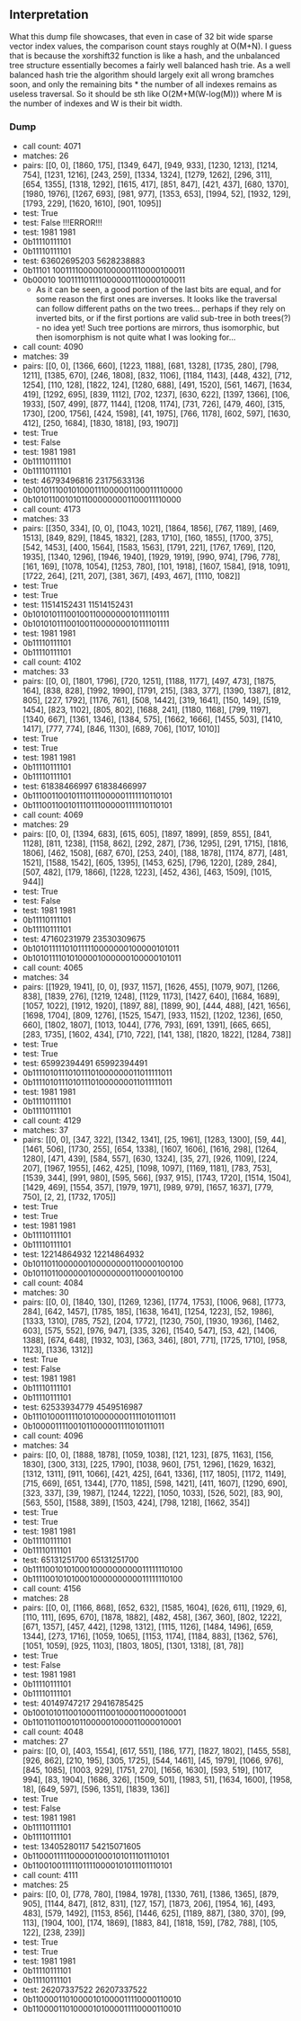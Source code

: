 ## Interpretation

What this dump file showcases, that even in case of 32 bit wide sparse vector index values, the comparison count stays roughly at O(M+N). I guess that is because the xorshift32 function is like a hash, and the unbalanced tree structure essentially becomes a fairly well balanced hash trie. As a well balanced hash trie the algorithm should largely exit all wrong bramches soon, and only the remaining bits * the number of all indexes remains as useless traversal. So it should be sth like O(2M+M(W-log(M))) where M is the number of indexes and W is their bit width.

### Dump

* call count: 4071
* matches: 26
* pairs: [[0, 0], [1860, 175], [1349, 647], [949, 933], [1230, 1213], [1214, 754], [1231, 1216], [243, 259], [1334, 1324], [1279, 1262], [296, 311], [654, 1355], [1318, 1292], [1615, 417], [851, 847], [421, 437], [680, 1370], [1980, 1976], [1267, 693], [981, 977], [1353, 653], [1994, 52], [1932, 129], [1793, 229], [1620, 1610], [901, 1095]]
* test: True
* test: False !!!ERROR!!!
* test: 1981 1981
*  0b11110111101
*  0b11110111101
* test: 63602695203 5628238883
*  0b11101 1001111000001000001110000100011 
*  0b00010 1001111011110000001110000100011 
   * As it can be seen, a good portion of the last bits are equal, and for some reason the first ones are inverses. It looks like the traversal can follow different paths on the two trees... perhaps if they rely on inverted bits, or if the first portions are valid sub-tree in both trees(?) - no idea yet! Such tree portions are mirrors, thus isomorphic, but then isomorphism is not quite what I was looking for...
* call count: 4090
* matches: 39
* pairs: [[0, 0], [1366, 660], [1223, 1188], [681, 1328], [1735, 280], [798, 1211], [1385, 670], [246, 1808], [832, 1106], [1184, 1143], [448, 432], [712, 1254], [110, 128], [1822, 124], [1280, 688], [491, 1520], [561, 1467], [1634, 419], [1292, 695], [839, 1112], [702, 1237], [630, 622], [1397, 1366], [106, 1933], [507, 499], [877, 1144], [1208, 1174], [731, 726], [479, 460], [315, 1730], [200, 1756], [424, 1598], [41, 1975], [766, 1178], [602, 597], [1630, 412], [250, 1684], [1830, 1818], [93, 1907]]
* test: True
* test: False
* test: 1981 1981
*  0b11110111101
*  0b11110111101
* test: 46793496816 23175633136
*  0b101011100101000111000001100011110000
*  0b10101100101011000000001100011110000
* call count: 4173
* matches: 33
* pairs: [[350, 334], [0, 0], [1043, 1021], [1864, 1856], [767, 1189], [469, 1513], [849, 829], [1845, 1832], [283, 1710], [160, 1855], [1700, 375], [542, 1453], [400, 1564], [1583, 1563], [1791, 221], [1767, 1769], [120, 1935], [1340, 1296], [1946, 1940], [1929, 1919], [990, 974], [796, 778], [161, 169], [1078, 1054], [1253, 780], [101, 1918], [1607, 1584], [918, 1091], [1722, 264], [211, 207], [381, 367], [493, 467], [1110, 1082]]
* test: True
* test: True
* test: 11514152431 11514152431
*  0b1010101110010011000000010111101111
*  0b1010101110010011000000010111101111
* test: 1981 1981
*  0b11110111101
*  0b11110111101
* call count: 4102
* matches: 33
* pairs: [[0, 0], [1801, 1796], [720, 1251], [1188, 1177], [497, 473], [1875, 164], [838, 828], [1992, 1990], [1791, 215], [383, 377], [1390, 1387], [812, 805], [227, 1792], [1176, 761], [508, 1442], [319, 1641], [150, 149], [519, 1454], [823, 1102], [805, 802], [1688, 241], [1180, 1168], [799, 1197], [1340, 667], [1361, 1346], [1384, 575], [1662, 1666], [1455, 503], [1410, 1417], [777, 774], [846, 1130], [689, 706], [1017, 1010]]
* test: True
* test: True
* test: 1981 1981
*  0b11110111101
*  0b11110111101
* test: 61838466997 61838466997
*  0b111001100101110111000001111110110101
*  0b111001100101110111000001111110110101
* call count: 4069
* matches: 29
* pairs: [[0, 0], [1394, 683], [615, 605], [1897, 1899], [859, 855], [841, 1128], [811, 1238], [1158, 862], [292, 287], [736, 1295], [291, 1715], [1816, 1806], [462, 1508], [687, 670], [253, 240], [188, 1878], [1174, 877], [481, 1521], [1588, 1542], [605, 1395], [1453, 625], [796, 1220], [289, 284], [507, 482], [179, 1866], [1228, 1223], [452, 436], [463, 1509], [1015, 944]]
* test: True
* test: False
* test: 1981 1981
*  0b11110111101
*  0b11110111101
* test: 47160231979 23530309675
*  0b101011111010111110000000100000101011
*  0b10101111010100001000000100000101011
* call count: 4065
* matches: 34
* pairs: [[1929, 1941], [0, 0], [937, 1157], [1626, 455], [1079, 907], [1266, 838], [1839, 276], [1219, 1248], [1129, 1173], [1427, 640], [1684, 1689], [1057, 1022], [1912, 1920], [1897, 88], [1899, 90], [444, 488], [421, 1656], [1698, 1704], [809, 1276], [1525, 1547], [933, 1152], [1202, 1236], [650, 660], [1802, 1807], [1013, 1044], [776, 793], [691, 1391], [665, 665], [283, 1735], [1602, 434], [710, 722], [141, 138], [1820, 1822], [1284, 738]]
* test: True
* test: True
* test: 65992394491 65992394491
*  0b111101011101011101000000011011111011
*  0b111101011101011101000000011011111011
* test: 1981 1981
*  0b11110111101
*  0b11110111101
* call count: 4129
* matches: 37
* pairs: [[0, 0], [347, 322], [1342, 1341], [25, 1961], [1283, 1300], [59, 44], [1461, 506], [1730, 255], [654, 1338], [1607, 1606], [1616, 298], [1264, 1280], [471, 439], [584, 557], [630, 1324], [35, 27], [926, 1109], [224, 207], [1967, 1955], [462, 425], [1098, 1097], [1169, 1181], [783, 753], [1539, 344], [991, 980], [595, 566], [937, 915], [1743, 1720], [1514, 1504], [1429, 469], [1554, 357], [1979, 1971], [989, 979], [1657, 1637], [779, 750], [2, 2], [1732, 1705]]
* test: True
* test: True
* test: 1981 1981
*  0b11110111101
*  0b11110111101
* test: 12214864932 12214864932
*  0b1011011000000100000000110000100100
*  0b1011011000000100000000110000100100
* call count: 4084
* matches: 30
* pairs: [[0, 0], [1840, 130], [1269, 1236], [1774, 1753], [1006, 968], [1773, 284], [642, 1457], [1785, 185], [1638, 1641], [1254, 1223], [52, 1986], [1333, 1310], [785, 752], [204, 1772], [1230, 750], [1930, 1936], [1462, 603], [575, 552], [976, 947], [335, 326], [1540, 547], [53, 42], [1406, 1388], [674, 648], [1932, 103], [363, 346], [801, 771], [1725, 1710], [958, 1123], [1336, 1312]]
* test: True
* test: False
* test: 1981 1981
*  0b11110111101
*  0b11110111101
* test: 62533934779 4549516987
*  0b111010001111010100000001111010111011
*  0b100001111001011000001111010111011
* call count: 4096
* matches: 34
* pairs: [[0, 0], [1888, 1878], [1059, 1038], [121, 123], [875, 1163], [156, 1830], [300, 313], [225, 1790], [1038, 960], [751, 1296], [1629, 1632], [1312, 1311], [911, 1066], [421, 425], [641, 1336], [117, 1805], [1172, 1149], [715, 669], [651, 1344], [770, 1185], [598, 1421], [411, 1607], [1290, 690], [323, 337], [39, 1987], [1244, 1222], [1050, 1033], [526, 502], [83, 90], [563, 550], [1588, 389], [1503, 424], [798, 1218], [1662, 354]]
* test: True
* test: True
* test: 1981 1981
*  0b11110111101
*  0b11110111101
* test: 65131251700 65131251700
*  0b111100101010001000000000011111110100
*  0b111100101010001000000000011111110100
* call count: 4156
* matches: 28
* pairs: [[0, 0], [1166, 868], [652, 632], [1585, 1604], [626, 611], [1929, 6], [110, 111], [695, 670], [1878, 1882], [482, 458], [367, 360], [802, 1222], [671, 1357], [457, 442], [1298, 1312], [1115, 1126], [1484, 1496], [659, 1344], [273, 1716], [1059, 1065], [1153, 1174], [1184, 883], [1362, 576], [1051, 1059], [925, 1103], [1803, 1805], [1301, 1318], [81, 78]]
* test: True
* test: False
* test: 1981 1981
*  0b11110111101
*  0b11110111101
* test: 40149747217 29416785425
*  0b100101011001000111001000011000010001
*  0b11011011001011000001000011000010001
* call count: 4048
* matches: 27
* pairs: [[0, 0], [403, 1554], [617, 551], [186, 177], [1827, 1802], [1455, 558], [926, 862], [210, 195], [305, 1725], [544, 1461], [45, 1979], [1066, 976], [845, 1085], [1003, 929], [1751, 270], [1656, 1630], [593, 519], [1017, 994], [83, 1904], [1686, 326], [1509, 501], [1983, 51], [1634, 1600], [1958, 18], [649, 597], [596, 1351], [1839, 136]]
* test: True
* test: False
* test: 1981 1981
*  0b11110111101
*  0b11110111101
* test: 13405280117 54215071605
*  0b1100011111000001000101011101110101
*  0b110010011111011110000101011101110101
* call count: 4111
* matches: 25
* pairs: [[0, 0], [778, 780], [1984, 1978], [1330, 761], [1386, 1365], [879, 905], [1144, 847], [812, 831], [127, 157], [1873, 206], [1954, 16], [493, 483], [579, 1492], [1153, 856], [1446, 625], [1189, 887], [380, 370], [99, 113], [1904, 100], [174, 1869], [1883, 84], [1818, 159], [782, 788], [105, 122], [238, 239]]
* test: True
* test: True
* test: 1981 1981
*  0b11110111101
*  0b11110111101
* test: 26207337522 26207337522
*  0b11000011010000101000011110000110010
*  0b11000011010000101000011110000110010
